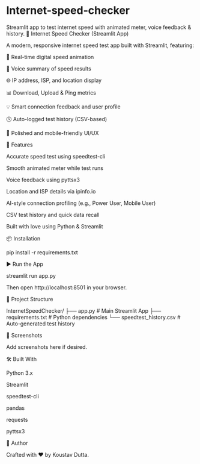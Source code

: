 # Internet-speed-checker
Streamlit app to test internet speed with animated meter, voice feedback &amp; history.
🚀 Internet Speed Checker (Streamlit App)

A modern, responsive internet speed test app built with Streamlit, featuring:

🔄 Real-time digital speed animation

🎤 Voice summary of speed results

🌐 IP address, ISP, and location display

📊 Download, Upload & Ping metrics

💡 Smart connection feedback and user profile

🕓 Auto-logged test history (CSV-based)

🎨 Polished and mobile-friendly UI/UX

🔧 Features

Accurate speed test using speedtest-cli

Smooth animated meter while test runs

Voice feedback using pyttsx3

Location and ISP details via ipinfo.io

AI-style connection profiling (e.g., Power User, Mobile User)

CSV test history and quick data recall

Built with love using Python & Streamlit

📦 Installation

pip install -r requirements.txt

▶️ Run the App

streamlit run app.py

Then open http://localhost:8501 in your browser.


📁 Project Structure

InternetSpeedChecker/
├── app.py                # Main Streamlit App
├── requirements.txt      # Python dependencies
└── speedtest_history.csv # Auto-generated test history

📸 Screenshots

Add screenshots here if desired.

🛠 Built With

Python 3.x

Streamlit

speedtest-cli

pandas

requests

pyttsx3

🧠 Author

Crafted with ❤️ by Koustav Dutta.
